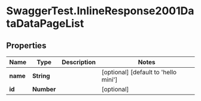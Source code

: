 # SwaggerTest.InlineResponse2001DataDataPageList

## Properties
Name | Type | Description | Notes
------------ | ------------- | ------------- | -------------
**name** | **String** |  | [optional] [default to &#x27;hello mini&#x27;]
**id** | **Number** |  | [optional] 
